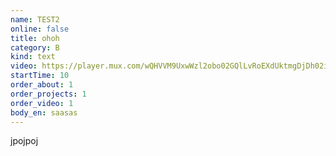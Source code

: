```yaml
---
name: TEST2
online: false
title: ohoh
category: B
kind: text
video: https://player.mux.com/wQHVVM9UxwWzl2obo02GQlLvRoEXdUktmgDjDh02i1r7c
startTime: 10
order_about: 1
order_projects: 1
order_video: 1
body_en: saasas
---
```

jpojpoj